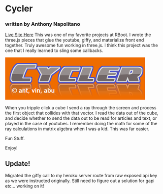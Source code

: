 # Cycler
### written by Anthony Napolitano

[Live Site Here](https://anap73.github.io/Project1MobileTest/)
This was one of my favorite projects at RBoot. I wrote the three.js pieces that glue the youtube, giffy, and materialize front end together. Truly awesome fun working in three.js.  I think this project was the one that I really learned to sling some callbacks. 

![CYCLER](https://raw.githubusercontent.com/aNap73/Project1MobileTest/master/images/CoolLogo.png)

When you tripple click a cube I send a ray through the screen and process the first object that collides with that vector.  I read the data out of the cube, and decide whether to send the data out to be read for articles and text, or played in the case of youtubes. I remember doing the math for some of the ray calculations in matrix algebra when I was a kid. This was far easier.

Fun Stuff.

Enjoy!

## Update!

Migrated the giffy call to my heroku server route from raw exposed api key as we were instructed originally. Still need to figure out a solution for gapi etc... working on it!